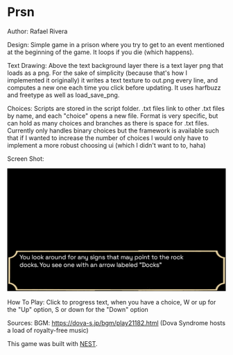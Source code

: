 # Prsn

Author: Rafael Rivera

Design: Simple game in a prison where you try to get to an event mentioned at the beginning of the game. It loops if you die (which happens).

Text Drawing: Above the text background layer there is a text layer png that loads as a png. For the sake of simplicity (because that's how I implemented it originally) it writes a text texture to out.png every line, and computes a new one each time you click before updating. It uses harfbuzz and freetype as well as load_save_png. 

Choices: Scripts are stored in the script folder. .txt files link to other .txt files by name, and each "choice" opens a new file. Format is very specific, but can hold as many choices and branches as there is space for .txt files. Currently only handles binary choices but the framework is available such that if I wanted to increase the number of choices I would only have to implement a more robust choosing ui (which I didn't want to to, haha)

Screen Shot:

![Screen Shot](screenshot.png)

How To Play: Click to progress text, when you have a choice, W or up for the "Up" option, S or down for the "Down" option

Sources: 
BGM: https://dova-s.jp/bgm/play21182.html (Dova Syndrome hosts a load of royalty-free music)

This game was built with [NEST](NEST.md).

